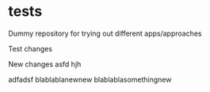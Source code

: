 # tests
Dummy repository for trying out different apps/approaches

Test changes

New changes
asfd
hjh

adfadsf
blablablanewnew
blablablasomethingnew
